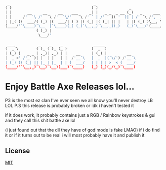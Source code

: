 ```python
 _                                      _                                  ___                                    _         
( )                                    ( )              _                 (  _`\                                 ( )_       
| |       __     __     __    ___     _| |   _ _  _ __ (_)   _     ___    | |_) ) _ __   __    ___    __    ___  | ,_)  ___ 
| |  _  /'__`\ /'_ `\ /'__`\/' _ `\ /'_` | /'_` )( '__)| | /'_`\ /',__)   | ,__/'( '__)/'__`\/',__) /'__`\/' _ `\| |  /',__)
| |_( )(  ___/( (_) |(  ___/| ( ) |( (_| |( (_| || |   | |( (_) )\__, \   | |    | |  (  ___/\__, \(  ___/| ( ) || |_ \__, \
(____/'`\____)`\__  |`\____)(_) (_)`\__,_)`\__,_)(_)   (_)`\___/'(____/   (_)    (_)  `\____)(____/`\____)(_) (_)`\__)(____/
              ( )_) |                                                                                                       
               \___/'                                                                                                       
```
``` python
 ___           _    _    _              _____              
(  _`\        ( )_ ( )_ (_ )           (  _  )             
| (_) )   _ _ | ,_)| ,_) | |    __     | (_) |         __  
|  _ <' /'_` )| |  | |   | |  /'__`\   |  _  |(`\/') /'__`\
| (_) )( (_| || |_ | |_  | | (  ___/   | | | | >  < (  ___/
(____/'`\__,_)`\__)`\__)(___)`\____)   (_) (_)(_/\_)`\____)
```
# Enjoy Battle Axe Releases lol...

P3 is the most ez clan I've ever seen we all know you'll never destroy LB LOL
P.S this release is probably broken or idk i haven't tested it 

if it does work, it probably contains just a RGB / Rainbow keystrokes & gui and they call this shit battle axe lol

(i just found out that the dll they have of god mode is fake LMAO) if i do find it or if it turns out to be real i will most probably have it and publish it 

## License
[MIT](https://choosealicense.com/licenses/mit/)
